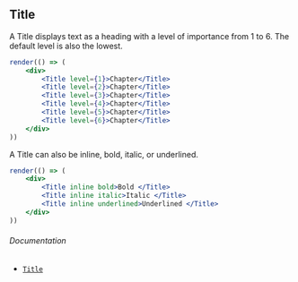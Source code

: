 ## Title

A Title displays text as a heading with a level of importance from 1 to 6. The default level is also the lowest.

```jsx
render(() => (
	<div>
		<Title level={1}>Chapter</Title>
		<Title level={2}>Chapter</Title>
		<Title level={3}>Chapter</Title>
		<Title level={4}>Chapter</Title>
		<Title level={5}>Chapter</Title>
		<Title level={6}>Chapter</Title>
	</div>
))
```

A Title can also be inline, bold, italic, or underlined.

```jsx
render(() => (
	<div>
		<Title inline bold>Bold </Title>
		<Title inline italic>Italic </Title>
		<Title inline underlined>Underlined </Title>
	</div>
))
```

###### Documentation
<ul class="toc">
	<li><code><a href="/wiki/modules/_components_typography_title_.html">Title</a></code></li>
</ul>

